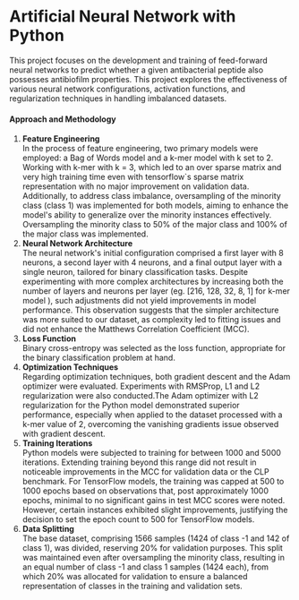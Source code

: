 # Artificial Neural Network with Python
This project focuses on the development and training of feed-forward neural networks to predict whether a given antibacterial peptide also possesses antibiofilm properties.
This project explores the effectiveness of various neural network configurations, activation functions, and regularization techniques in handling imbalanced datasets.<br>
#### Approach and Methodology
1. <b>Feature Engineering</b><br>
In the process of feature engineering, two primary models were employed: a Bag of Words model and a k-mer model with k set to 2. Working with k-mer with k = 3, which led to an over sparse matrix and very high training time even with tensorflow`s sparse matrix representation with no major improvement on validation data.
Additionally, to address class imbalance, oversampling of the minority class (class 1) was implemented for both models, aiming to enhance the model's ability to generalize over the minority instances effectively. Oversampling the minority class to 50% of the major class and 100% of the major class was implemented.
2. <b>Neural Network Architecture</b><br>
The neural network's initial configuration comprised a first layer with 8 neurons, a second layer with 4 neurons, and a final output layer with a single neuron, tailored for binary classification tasks. Despite experimenting with more complex architectures by increasing both the number of layers and neurons per layer (eg. [216, 128, 32, 8, 1] for k-mer model ), such adjustments did not yield improvements in model performance. This observation suggests that the simpler architecture was more suited to our dataset, as complexity led to fitting issues and did not enhance the Matthews Correlation Coefficient (MCC).
3. <b>Loss Function</b><br>
Binary cross-entropy was selected as the loss function, appropriate for the binary classification problem at hand.
4. <b>Optimization Techniques</b><br>
Regarding optimization techniques, both gradient descent and the Adam optimizer were evaluated. Experiments with RMSProp, L1 and L2 regularization were also conducted.The Adam optimizer with L2 regularization for the Python model demonstrated superior performance, especially when applied to the dataset processed with a k-mer value of 2, overcoming the vanishing gradients issue observed with gradient descent.
5. <b>Training Iterations</b><br>
Python models were subjected to training for between 1000 and 5000 iterations. Extending training beyond this range did not result in noticeable improvements in the MCC for validation data or the CLP benchmark.
For TensorFlow models, the training was capped at 500 to 1000 epochs based on observations that, post approximately 1000 epochs, minimal to no significant gains in test MCC scores were noted. However, certain instances exhibited slight improvements, justifying the decision to set the epoch count to 500 for TensorFlow models.
6. <b>Data Splitting</b><br>
The base dataset, comprising 1566 samples (1424 of class -1 and 142 of class 1), was divided, reserving 20% for validation purposes. This split was maintained even after oversampling the minority class, resulting in an equal number of class -1 and class 1 samples (1424 each), from which 20% was allocated for validation to ensure a balanced representation of classes in the training and validation sets.